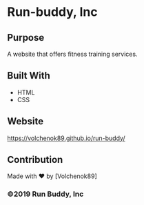 # Run-buddy, Inc

## Purpose
A website that offers fitness training services.

## Built With
* HTML
* CSS

## Website
https://volchenok89.github.io/run-buddy/

## Contribution
Made with ❤️ by [Volchenok89]

### ©️2019 Run Buddy, Inc 
